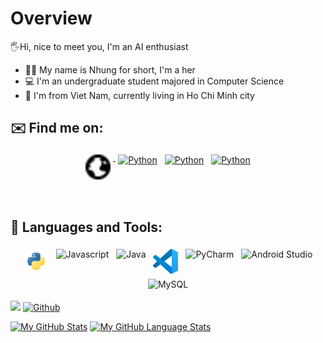 # Overview
🖐️Hi, nice to meet you, I'm an AI enthusiast
- 💁‍♀️ My name is Nhung for short, I'm a her
- 💻 I'm an undergraduate student majored in Computer Science
- 🌼 I'm from Viet Nam, currently living in Ho Chi Minh city
  
## ✉️ Find me on:


<p align="center">
 <a href="https://github.com/NhungNguyen04" target="_blank" rel="noopener noreferrer"> <img src="https://raw.githubusercontent.com/iconic/open-iconic/master/svg/globe.svg" alt="Python" height="40" style="vertical-align:top; margin:4px"> </a>
 <a href="https://www.linkedin.com/in/nhung-nguyen-ai/" target="_blank" rel="noopener noreferrer"> <img src="https://upload.wikimedia.org/wikipedia/commons/thumb/f/f8/LinkedIn_icon_circle.svg/800px-LinkedIn_icon_circle.svg.png" alt="Python" height="40" style="vertical-align:top; margin:4px"></a>
  <a href="https://www.facebook.com/nhung.nguyenthihong.14661261/" target="_blank" rel="noopener noreferrer"> <img src="https://upload.wikimedia.org/wikipedia/commons/thumb/0/05/Facebook_Logo_%282019%29.png/640px-Facebook_Logo_%282019%29.png" alt="Python" height="40" style="vertical-align:top; margin:4px"></a>
 <a href="nguyennhungforwork04@gmail.com"> <img src="https://upload.wikimedia.org/wikipedia/commons/4/4e/Gmail_Icon.png" alt="Python" height="40" style="vertical-align:top; margin:4px"></a>
</p>

<br />

## 🧰 Languages and Tools:
<p align="center">
<img src="https://raw.githubusercontent.com/github/explore/80688e429a7d4ef2fca1e82350fe8e3517d3494d/topics/python/python.png" alt="Python" height="40" style="vertical-align:top; margin:4px">
<img src="https://w7.pngwing.com/pngs/46/626/png-transparent-c-logo-the-c-programming-language-computer-icons-computer-programming-source-code-programming-miscellaneous-template-blue.png" alt="Javascript" height="40" style="vertical-align:top; margin:4px">
<img src="https://tuyendung.kfcvietnam.com.vn/Data/Sites/1/media/blog/java-la-gi.jpg" alt="Java" height="40" style="vertical-align:top; margin:4px">
<img src="https://raw.githubusercontent.com/github/explore/80688e429a7d4ef2fca1e82350fe8e3517d3494d/topics/visual-studio-code/visual-studio-code.png" alt="VS Code" height="40" style="vertical-align:top; margin:4px">
<img src="https://banner2.cleanpng.com/20180508/qgq/kisspng-pycharm-integrated-development-environment-jetbrai-5af1dbdd8c9384.4990450515257999015758.jpg" alt="PyCharm" height="40" style="vertical-align:top; margin:4px">
<img src="https://miro.medium.com/v2/resize:fit:371/1*hIPizC2hYSjp7y8TI9SY1w.png" alt="Android Studio" height="40" style="vertical-align:top; margin:4px">
<img src="https://pbs.twimg.com/profile_images/1255113654049128448/J5Yt92WW_400x400.png" alt="MySQL" height="40" style="vertical-align:top; margin:4px">
</p>

![](https://visitor-badge.laobi.icu/badge?page_id=NhungNguyen04)
[![Github](https://img.shields.io/github/followers/NhungNguyen04?label=Follow&style=social)](https://github.com/NhungNguyen04)

  
[![My GitHub Stats](https://github-readme-stats.vercel.app/api/?username=NhungNguyen04&count_private=true&theme=tokyonight&showicons=true)]()
[![My GitHub Language Stats](https://github-readme-stats.vercel.app/api/top-langs/?username=NhungNguyen04&langs_count=5&theme=tokyonight)]()
